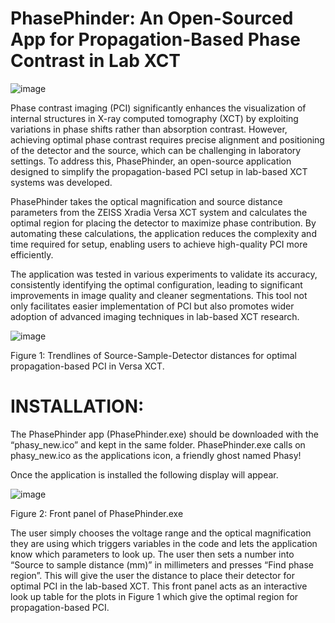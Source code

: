 # PhasePhinder: An Open-Sourced App for Propagation-Based Phase Contrast in Lab XCT 
 
![image](https://github.com/user-attachments/assets/fa3ac867-4e77-4aa1-abbe-e5acab67bb6c)

Phase contrast imaging (PCI) significantly enhances the visualization of internal structures in X-ray computed tomography (XCT) by exploiting variations in phase shifts rather than absorption contrast. However, achieving optimal phase contrast requires precise alignment and positioning of the detector and the source, which can be challenging in laboratory settings. To address this, PhasePhinder, an open-source application designed to simplify the propagation-based PCI setup in lab-based XCT systems was developed. 
 
PhasePhinder takes the optical magnification and source distance parameters from the ZEISS Xradia Versa XCT system and calculates the optimal region for placing the detector to maximize phase contribution. By automating these calculations, the application reduces the complexity and time required for setup, enabling users to achieve high-quality PCI more efficiently. 
 
The application was tested in various experiments to validate its accuracy, consistently identifying the optimal configuration, leading to significant improvements in image quality and cleaner segmentations. This tool not only facilitates easier implementation of PCI but also promotes wider adoption of advanced imaging techniques in lab-based XCT research.

![image](https://github.com/user-attachments/assets/56e24f40-3906-465c-b950-8dde6598e4b7)
   
Figure 1: Trendlines of Source-Sample-Detector distances for optimal propagation-based PCI in Versa XCT.  



# INSTALLATION:

The PhasePhinder app (PhasePhinder.exe) should be downloaded with the “phasy_new.ico” and kept in the same folder. 
PhasePhinder.exe calls on phasy_new.ico as the applications icon, a friendly ghost named Phasy!

Once the application is installed the following display will appear. 

![image](https://github.com/user-attachments/assets/5b9aefbe-b119-4067-8f5f-fe398b9a9dee)
 
Figure 2: Front panel of PhasePhinder.exe

The user simply chooses the voltage range and the optical magnification they are using which triggers variables in the code and lets the application know which parameters to look up. 
The user then sets a number into “Source to sample distance (mm)” in millimeters and presses “Find phase region”. This will give the user the distance to place their detector for optimal PCI in the lab-based XCT. 
This front panel acts as an interactive look up table for the plots in Figure 1 which give the optimal region for propagation-based PCI. 

